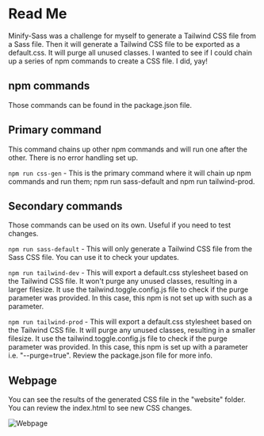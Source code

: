 # Read Me
Minify-Sass was a challenge for myself to generate a Tailwind CSS file from a Sass file. Then it will generate a Tailwind CSS file to be exported as a default.css. It will purge all unused classes. I wanted to see if I could chain up a series of npm commands to create a CSS file. I did, yay!

## npm commands

Those commands can be found in the package.json file.

## Primary command

This command chains up other npm commands and will run one after the other. There is no error handling set up.

```npm run css-gen``` - This is the primary command where it will chain up npm commands and run them; npm run sass-default and npm run tailwind-prod.

## Secondary commands

Those commands can be used on its own. Useful if you need to test changes.

```npm run sass-default``` - This will only generate a Tailwind CSS file from the Sass CSS file. You can use it to check your updates.

```npm run tailwind-dev``` - This will export a default.css stylesheet based on the Tailwind CSS file. It won't purge any unused classes, resulting in a larger filesize. It use the tailwind.toggle.config.js file to check if the purge parameter was provided. In this case, this npm is not set up with such as a parameter.

```npm run tailwind-prod``` - This will export a default.css stylesheet based on the Tailwind CSS file. It will purge any unused classes, resulting in a smaller filesize. It use the tailwind.toggle.config.js file to check if the purge parameter was provided. In this case, this npm is  set up with a parameter i.e. "--purge=true". Review the package.json file for more info.
 
## Webpage
You can see the results of the generated CSS file in the "website" folder. You can review the index.html to see new CSS changes.

![Webpage](screenshot.jpg)
